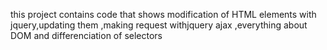 this project contains code that shows modification of HTML elements with jquery,updating them ,making request withjquery ajax ,everything about DOM and differenciation of selectors
